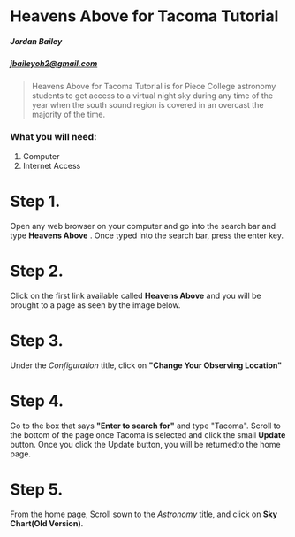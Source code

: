 # Heavens Above for Tacoma Tutorial
##### Jordan Bailey
##### jbaileyoh2@gmail.com

 > Heavens Above for Tacoma Tutorial is for Piece College astronomy students to get access to a virtual night sky during any time of the year when the south sound region is covered in an overcast the majority of the time.
### What you will need: 
1. Computer
2. Internet Access

# Step 1. 
Open any web browser on your computer and go into the search bar and type **Heavens Above** . Once typed into the search bar, press the enter key.

# Step 2. 
Click on the first link available called **Heavens Above** and you will be brought to a page as seen by the image below.

# Step 3. 
Under the *Configuration* title, click on **"Change Your Observing Location"**

# Step 4. 
Go to the box that says **"Enter to search for"** and type "Tacoma". Scroll to the bottom of the page once Tacoma is selected and click the small **Update** button. Once you click the Update button, you will be returnedto the home page.

# Step 5. 
From the home page, Scroll sown to the *Astronomy* title, and click on **Sky Chart(Old Version)**.
